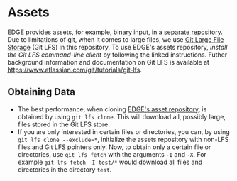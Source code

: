 # Assets
EDGE provides assets, for example, binary input, in a [separate repository]({{book.edge_opt}}).
Due to limitations of git, when it comes to large files, we use [Git Large File Storage](https://git-lfs.github.com/) (Git LFS) in this repository.
To use EDGE's assets repository, *install the Git LFS command-line client* by following the linked instructions.
Futher background information and documentation on Git LFS is available at https://www.atlassian.com/git/tutorials/git-lfs.

## Obtaining Data
* The best performance, when cloning [EDGE's asset repository]({{book.edge_opt}}), is obtained by using `git lfs clone`. This will download all, possibly large, files stored in the Git LFS store.
* If you are only interested in certain files or directories, you can, by using `git lfs clone --exclude=*`, initialize the assets repository with non-LFS files and Git LFS pointers only. Now, to obtain only a certain file or directories, use `git lfs fetch` with the arguments `-I` and `-X`. For example `git lfs fetch -I test/*` would download all files and directories in the directory `test`.
